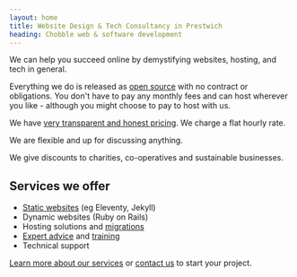 ```yaml
---
layout: home
title: Website Design & Tech Consultancy in Prestwich
heading: Chobble web & software development
---
```


We can help you succeed online by demystifying websites, hosting, and tech in general.

Everything we do is released as [open source](https://git.chobble.com) with no contract or obligations. You don't have to pay any monthly fees and can host wherever you like - although you might choose to pay to host with us.

We have [very transparent and honest pricing](/prices/). We charge a flat hourly rate.

We are flexible and up for discussing anything.

We give discounts to charities, co-operatives and sustainable businesses.

## Services we offer

- [Static websites](/services/static-websites) (eg Eleventy, Jekyll)
- Dynamic websites (Ruby on Rails)
- Hosting solutions and [migrations](/services/website-migrations/)
- [Expert advice](/services/technical-advice/) and [training](/services/tech-tutoring/)
- Technical support

[Learn more about our services](/services/) or [contact us](/contact/) to start your project.
